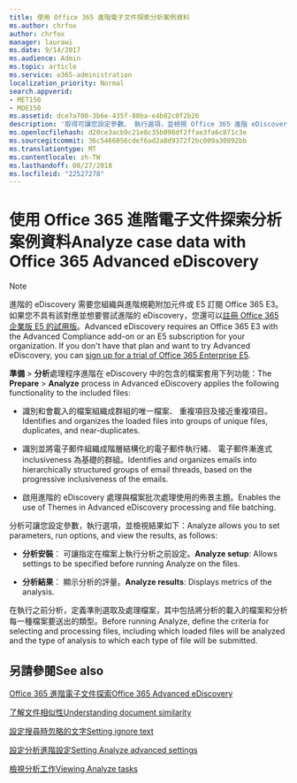 ```yaml
---
title: 使用 Office 365 進階電子文件探索分析案例資料
ms.author: chrfox
author: chrfox
manager: laurawi
ms.date: 9/14/2017
ms.audience: Admin
ms.topic: article
ms.service: o365-administration
localization_priority: Normal
search.appverid:
- MET150
- MOE150
ms.assetid: dce7a700-3b6e-435f-88ba-e4b82c0f2b26
description: '取得可讓您設定參數、 執行選項，並檢視 Office 365 進階 eDiscovery 結果、 分析處理程序的概觀。 '
ms.openlocfilehash: d20ce3acb9c21e8c35b098df2ffae3fa6c871c3e
ms.sourcegitcommit: 36c5466056cdef6ad2a8d9372f2bc009a30892bb
ms.translationtype: MT
ms.contentlocale: zh-TW
ms.lasthandoff: 08/27/2018
ms.locfileid: "22527278"
---
```

# <a name="analyze-case-data-with-office-365-advanced-ediscovery"></a><span data-ttu-id="379b8-103">使用 Office 365 進階電子文件探索分析案例資料</span><span class="sxs-lookup"><span data-stu-id="379b8-103">Analyze case data with Office 365 Advanced eDiscovery</span></span>

> [!NOTE]
> <span data-ttu-id="379b8-p101">進階的 eDiscovery 需要您組織與進階規範附加元件或 E5 訂閱 Office 365 E3。如果您不具有該對應並想要嘗試進階的 eDiscovery，您還可以[註冊 Office 365 企業版 E5 的試用版](https://go.microsoft.com/fwlink/p/?LinkID=698279)。</span><span class="sxs-lookup"><span data-stu-id="379b8-p101">Advanced eDiscovery requires an Office 365 E3 with the Advanced Compliance add-on or an E5 subscription for your organization. If you don't have that plan and want to try Advanced eDiscovery, you can [sign up for a trial of Office 365 Enterprise E5](https://go.microsoft.com/fwlink/p/?LinkID=698279).</span></span> 
  
<span data-ttu-id="379b8-106">**準備** \> **分析**處理程序進階在 eDiscovery 中的包含的檔案套用下列功能：</span><span class="sxs-lookup"><span data-stu-id="379b8-106">The **Prepare** \> **Analyze** process in Advanced eDiscovery applies the following functionality to the included files:</span></span> 
  
- <span data-ttu-id="379b8-107">識別和會載入的檔案組織成群組的唯一檔案、 重複項目及接近重複項目。</span><span class="sxs-lookup"><span data-stu-id="379b8-107">Identifies and organizes the loaded files into groups of unique files, duplicates, and near-duplicates.</span></span>
    
- <span data-ttu-id="379b8-108">識別並將電子郵件組織成階層結構化的電子郵件執行緒、 電子郵件漸進式 inclusiveness 為基礎的群組。</span><span class="sxs-lookup"><span data-stu-id="379b8-108">Identifies and organizes emails into hierarchically structured groups of email threads, based on the progressive inclusiveness of the emails.</span></span>
    
- <span data-ttu-id="379b8-109">啟用進階的 eDiscovery 處理與檔案批次處理使用的佈景主題。</span><span class="sxs-lookup"><span data-stu-id="379b8-109">Enables the use of Themes in Advanced eDiscovery processing and file batching.</span></span>
    
 <span data-ttu-id="379b8-110">分析可讓您設定參數，執行選項，並檢視結果如下：</span><span class="sxs-lookup"><span data-stu-id="379b8-110">Analyze allows you to set parameters, run options, and view the results, as follows:</span></span> 
  
- <span data-ttu-id="379b8-111">**分析安裝**： 可讓指定在檔案上執行分析之前設定。</span><span class="sxs-lookup"><span data-stu-id="379b8-111">**Analyze setup**: Allows settings to be specified before running Analyze on the files.</span></span>
    
- <span data-ttu-id="379b8-112">**分析結果**： 顯示分析的評量。</span><span class="sxs-lookup"><span data-stu-id="379b8-112">**Analyze results**: Displays metrics of the analysis.</span></span> 
    
<span data-ttu-id="379b8-113">在執行之前分析，定義準則選取及處理檔案，其中包括將分析的載入的檔案和分析每一種檔案要送出的類型。</span><span class="sxs-lookup"><span data-stu-id="379b8-113">Before running Analyze, define the criteria for selecting and processing files, including which loaded files will be analyzed and the type of analysis to which each type of file will be submitted.</span></span> 
  
## <a name="see-also"></a><span data-ttu-id="379b8-114">另請參閱</span><span class="sxs-lookup"><span data-stu-id="379b8-114">See also</span></span>

[<span data-ttu-id="379b8-115">Office 365 進階電子文件探索</span><span class="sxs-lookup"><span data-stu-id="379b8-115">Office 365 Advanced eDiscovery</span></span>](office-365-advanced-ediscovery.md)
  
[<span data-ttu-id="379b8-116">了解文件相似性</span><span class="sxs-lookup"><span data-stu-id="379b8-116">Understanding document similarity</span></span>](understand-document-similarity-in-advanced-ediscovery.md)
  
[<span data-ttu-id="379b8-117">設定搜尋時忽略的文字</span><span class="sxs-lookup"><span data-stu-id="379b8-117">Setting ignore text</span></span>](set-ignore-text-in-advanced-ediscovery.md)
  
[<span data-ttu-id="379b8-118">設定分析進階設定</span><span class="sxs-lookup"><span data-stu-id="379b8-118">Setting Analyze advanced settings</span></span>](set-analyze-advanced-settings-in-advanced-ediscovery.md)
  
[<span data-ttu-id="379b8-119">檢視分析工作</span><span class="sxs-lookup"><span data-stu-id="379b8-119">Viewing Analyze tasks</span></span>](view-analyze-results-in-advanced-ediscovery.md)

